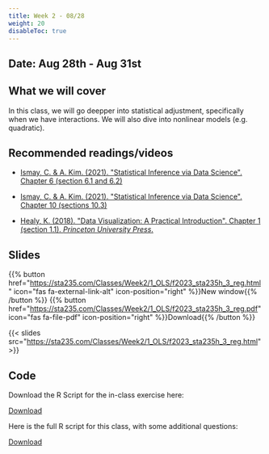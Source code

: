```yaml
---
title: Week 2 - 08/28
weight: 20
disableToc: true
---
```


## Date: Aug 28th - Aug 31st

## What we will cover

In this class, we will go deepper into statistical adjustment, specifically when we have interactions. We will also dive into nonlinear models (e.g. quadratic).

## Recommended readings/videos

- [Ismay, C. & A. Kim. (2021). "Statistical Inference via Data Science". Chapter 6 (section 6.1 and 6.2)](https://moderndive.com/6-multiple-regression.html)

- [Ismay, C. & A. Kim. (2021). "Statistical Inference via Data Science". Chapter 10 (sections 10.3)](https://moderndive.com/10-inference-for-regression.html)

- [Healy, K. (2018). "Data Visualization: A Practical Introduction". Chapter 1 (section 1.1). *Princeton University Press*.](https://socviz.co/lookatdata.html)



## Slides

{{% button href="https://sta235.com/Classes/Week2/1_OLS/f2023_sta235h_3_reg.html" icon="fas fa-external-link-alt" icon-position="right" %}}New window{{% /button %}} {{% button href="https://sta235.com/Classes/Week2/1_OLS/f2023_sta235h_3_reg.pdf" icon="fas fa-file-pdf" icon-position="right" %}}Download{{% /button %}} 

{{< slides src="https://sta235.com/Classes/Week2/1_OLS/f2023_sta235h_3_reg.html" >}}

## Code

Download the R Script for the in-class exercise here:

<!-- <a onclick="ga('send', 'event', 'External-Link','click','code2_inclass','0','Link');" href="https://raw.githubusercontent.com/maibennett/sta235/main/exampleSite/content/Classes/Week2/1_OLS/code/f2023_sta235h_2_reg_in_class.R" target="_blank" class="btn btn-default">Download<i class="fas fa-code"></i></a> -->
<script>let date = Date.now();</script>
<a onclick="gtag('event','send', {'event_category': 'click','event_label': 'code2_inclass', 'event_action': date});" href="https://raw.githubusercontent.com/maibennett/sta235/main/exampleSite/content/Classes/Week2/1_OLS/code/f2023_sta235h_2_reg_in_class.R" target="_blank" class="btn btn-default">Download<i class="fas fa-code"></i></a>

Here is the full R script for this class, with some additional questions: 

<a onclick="gtag('send', 'event', 'External-Link','click','code2','0','Link');" href="https://raw.githubusercontent.com/maibennett/sta235/main/exampleSite/content/Classes/Week2/1_OLS/code/f2023_sta235h_2_reg.R" target="_blank" class="btn btn-default">Download<i class="fas fa-code"></i></a>
